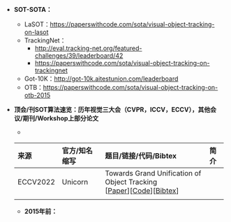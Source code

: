 *  **SOT-SOTA：**
    * LaSOT：https://paperswithcode.com/sota/visual-object-tracking-on-lasot
    * TrackingNet：
      * http://eval.tracking-net.org/featured-challenges/39/leaderboard/42
      * https://paperswithcode.com/sota/visual-object-tracking-on-trackingnet
    * Got-10K：http://got-10k.aitestunion.com/leaderboard
    * OTB：https://paperswithcode.com/sota/visual-object-tracking-on-otb-2015

* **顶会/刊SOT算法速览：历年视觉三大会（CVPR，ICCV，ECCV），其他会议/期刊/Workshop上部分论文**
  
  * 

    | **来源**              | **官方/知名缩写**     | **题目/链接/代码/Bibtex**    | **简介**    |
    |:-----------           |:----------------|:----------------|:----------------|
    | ECCV2022| Unicorn | Towards Grand Unification of Object Tracking </br> [[Paper]()][[Code]()][[Bibtex]()]|
    | | | |
    
    
   * **2015年前：**
